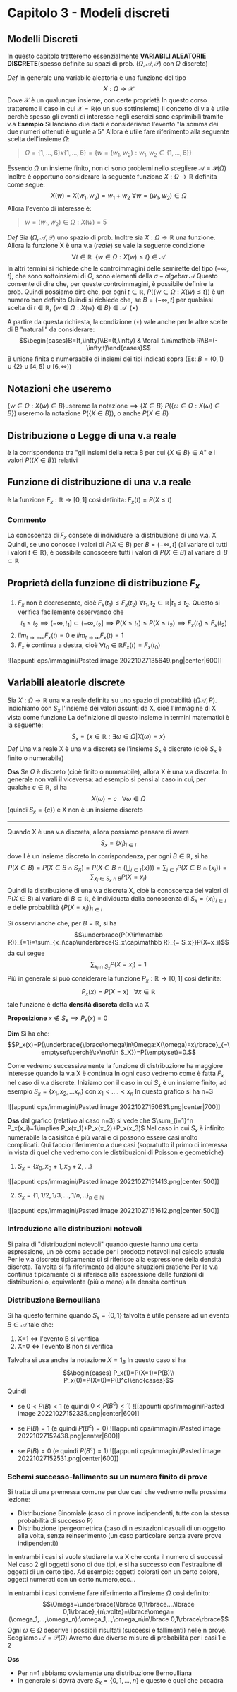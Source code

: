 # Capitolo 3 - Modeli discreti
## Modelli Discreti
In questo capitolo tratteremo essenzialmente **VARIABILI ALEATORIE DISCRETE**(spesso definite su spazi di prob. $(\Omega,\mathcal A,\mathcal P)$ con $\Omega$ discreto)

_Def_
In generale una variabile aleatoria è una funzione del tipo $$X:\Omega\rightarrow\mathcal X$$
Dove $\mathcal X$ è un qualunque insieme, con certe proprietà
In questo corso tratteremo il caso in cui $\mathcal X=\mathbb R$(o un suo sottinsieme)
Il concetto di v.a è utile perchè spesso gli eventi di interesse negli esercizi sono esprimibili tramite v.a
**Esempio**
Si lanciano due dadi e consideriamo l'evento "la somma dei due numeri ottenuti è uguale a 5"
Allora è utile fare riferimento alla seguente scelta dell'insieme $\Omega$:
>$\Omega=\lbrace 1,...,6\rbrace x\lbrace 1,...,6\rbrace=\lbrace w=(w_1,w_2):w_1,w_2\in\lbrace 1,...,6\rbrace\rbrace$

Essendo $\Omega$ un insieme finito, non ci sono problemi nello scegliere $\mathcal A=\mathcal P(\Omega)$ 
Inoltre è opportuno considerare la seguente funzione $X:\Omega\rightarrow\mathbb R$
definita come segue:
$$X(w)=X(w_1,w_2)=w_1+w_2 \:\forall w=(w_1,w_2)\in\Omega$$
Allora l'evento di interesse è:
>$w=(w_1,w_2)\in\Omega:X(w)=5$

_Def_
Sia ($\Omega,\mathcal A,\mathcal P$) uno spazio di prob. Inoltre sia $X:\Omega\rightarrow\mathbb R$ una funzione.
Allora la funzione X è una v.a (_reale_) se vale la seguente condizione
$$\forall t\in\mathbb R\:\:\lbrace w\in\Omega:X(w)\leq t\rbrace\in \mathcal A$$
In altri termini si richiede che le controimmagini delle semirette del tipo $(-\infty,t]$, che sono sottoinsiemi di $\Omega$, sono elementi della $\sigma-algebra\:\mathcal A$ 
Questo consente di dire che, per queste controimmagini, è possibile definire la prob.
Quindi possiamo dire che, per ogni $t\in\mathbb R$, $P(\lbrace w\in\Omega:X(w)\leq t\rbrace)$ è un numero ben definito
Quindi si richiede che, se $B=(-\infty,t]$ per qualsiasi scelta di $t\in\mathbb R$,
$\lbrace w\in\Omega:X(w)\in B\rbrace\in\mathcal A\:\:(\star)$

A partire da questa richiesta, la condizione $(\star)$ vale anche per le altre scelte di B "naturali" da considerare:
$$\begin{cases}B=[t,\infty)\\B=(t,\infty) & \forall t\in\mathbb R\\B=(-\infty,t)\end{cases}$$
B unione finita o numeraabile di insiemi dei tipi indicati sopra
(Es: $B=(0,1)\cup \lbrace 2\rbrace\cup [4,5)\cup [6,\infty)$)

## Notazioni che useremo
$\lbrace w\in\Omega:X(w)\in B\rbrace\text{useremo la notazione}\implies \lbrace X\in B\rbrace$ 
$P(\lbrace\omega\in\Omega:X(\omega)\in B\rbrace)$ useremo la notazione $P(\lbrace X\in B\rbrace)$, o anche $P(X\in B)$

## Distribuzione o Legge di una v.a reale
è la corrispondente tra "gli insiemi della retta B per cui $\lbrace X\in B\rbrace\in A$" e i valori $P(\lbrace X\in B\rbrace)$ relativi

## Funzione di distribuzione di una v.a reale
è la funzione $F_x:\mathbb R\to [0,1]$ così definita: $F_x(t)=P(X\leq t)$

### Commento
La conoscenza di $F_x$ consete di individuare la distribuzione di una v.a. X
Quindi, se uno conosce i valori di $P(X\in B)$ per $B=(-\infty,t]$ (al variare di tutti i valori $t\in\mathbb R$), è possibile conosceere tutti i valori di $P(X\in B)$ al variare di $B\subset\mathbb R$

## Proprietà della funzione di distribuzione $F_x$
1. $F_x$ non è decrescente, cioè $F_x(t_1)\leq F_x(t_2)$ $\forall t_1,t_2\in\mathbb R|t_1\leq t_2$. Questo si verifica facilemente osservando che $$t_1\leq t_2\implies (-\infty,t_1]\subset(-\infty,t_2]\implies P(X\leq t_1)\leq P(X\leq t_2)\implies F_x(t_1)\leq F_x(t_2)$$
2. $lim_{t\to-\infty} F_x(t)=0$ e $lim_{t\to\infty} F_x(t)=1$
3. $F_x$ è continua a destra, cioè $\forall t_0\in\mathbb R F_x(t)=F_x(t_0)$

![[appunti cps/immagini/Pasted image 20221027135649.png|center|600]]

## Variabili aleatorie discrete

Sia $X:\Omega\to\mathbb R$ una v.a reale definita su uno spazio di probabilità ($\Omega\mathcal A,P$).
Indichiamo con $S_x$ l'insieme dei valori assunti da X, cioè l'immagine di X vista come funzione
La definizione di questo insieme in termini matematici è la seguente:
$$S_x=\lbrace x\in\mathbb R:\exists \omega\in\Omega |X(\omega)=x\rbrace$$
_Def_
Una v.a reale X è una v.a discreta se l'insieme $S_x$ è discreto (cioè $S_x$ è finito o numerabile)

**Oss**
Se $\Omega$ è discreto (cioè finito o numerabile), allora X è una v.a discreta.
In generale non vali il viceversa: ad esempio si pensi al caso in cui, per qualche $c\in\mathbb R$, si ha
$$X(\omega)=c\:\:\:\forall\omega\in\Omega$$
(quindi $S_x=\lbrace c\rbrace$) e X non è un insieme discreto

----
Quando X è una v.a discreta, allora possiamo pensare di avere
$$S_x=\lbrace x_i\rbrace_{i\in I}$$
dove I è un insieme discreto
In corrispondenza, per ogni $B\in\mathbb R$, si ha
$$P(X\in B)=P(X\in B\cap S_X)=P(X\in B\cap (\bigcup_{i\in I}\lbrace x \rbrace))=\sum_{i\in I}P(X\in B\cap\lbrace x_i\rbrace)=\sum_{x_i\in S_x\cap B}P(X=x_i)$$
Quindi la distribuzione di una v.a discreta X, cioè la conoscenza dei valori di $P(X\in B)$ al variare di $B\subset\mathbb R$, è individuata dalla conoscenza di $S_x=\lbrace x_i\rbrace_{i\in I}$ e delle probabilità $\lbrace P(X=x_i)\rbrace_{i\in I}$

Si osservi anche che, per $B=\mathbb R$, si ha
$$\underbrace{P(X\in\mathbb R)}_{=1}=\sum_{x_i\cap\underbrace{S_x\cap\mathbb R}_{= S_x}}P(X=x_i)$$
da cui segue $$\sum_{x_i\cap S_x}P(X=x_i)=1$$
Più in generale si può considerare la funzione $P_x:\mathbb R\to[0,1]$ così definita:
$$P_x(x)=P(X=x)\:\:\:\forall x\in\mathbb R$$
tale funzione è detta **densità discreta** della v.a X

**Proposizione**
$x\not\in S_x\implies P_x(x)=0$

**Dim**
Si ha che:
$$P_x(x)=P(\underbrace{\lbrace\omega\in\Omega:X(\omega)=x\rbrace}_{=\emptyset\:perchè\:x\not\in S_X})=P(\emptyset)=0.$$

Come vedremo successivamente la funzione di distribuzione ha maggiore interesse quando la v.a X è continua
In ogni caso vedremo come è fatta $F_x$ nel caso di v.a discrete. Iniziamo con il caso in cui $S_x$ è un insieme finito; ad esempio $S_x=\lbrace x_1,x_2,...x_n\rbrace$ con $x_1\lt....\lt x_n$
In questo grafico si ha n=3

![[appunti cps/immagini/Pasted image 20221027150631.png|center|700]]

**Oss** dal grafico (relativo al caso n=3) si vede che $\sum_{i=1}^n P_x(x_i)=1\implies P_x(x_1)+P_x(x_2)+P_x(x_3)$
Nel caso in cui $S_x$ è infinito numerabile la casisitca è più varai e ci possono essere casi molto complicati. Qui faccio riferimento a due casi (sopratutto il primo ci interessa in vista di quel che vedremo con le distribuzioni di Poisson e geometriche)

1. $S_x=\lbrace x_0,x_0+1,x_0+2,...\rbrace$

![[appunti cps/immagini/Pasted image 20221027151413.png|center|500]]

2. $S_x=\lbrace 1,1/2,1/3,...,1/n,..\rbrace_{n\in\mathbb N}$

![[appunti cps/immagini/Pasted image 20221027151612.png|center|500]]


### Introduzione alle distribuzioni notevoli

Si palra di "distribuzioni notevoli" quando queste hanno una certa espressione, un pò come accade per i prodotto notevoli nel calcolo attuale
Per le v.a discrete tipicamente ci si riferisce alla espressione della densità discreta. Talvolta si fa riferimento ad alcune situazioni pratiche
Per la v.a continua tipicamente ci si riferisce alla espressione delle funzioni di distribuzioni o, equivalente (più o meno) alla densità continua

### Distribuzione Bernoulliana
Si ha questo termine quando $S_x=\lbrace 0,1\rbrace$
talvolta è utile pensare ad un evento $B\in\mathcal A$ tale che:
1. X=1 $\iff$ l'evento B si verifica
2. X=0 $\iff$ l'evento B non si verifica

Talvolra si usa anche la notazione $X=1_B$
In questo caso si ha 
$$\begin{cases} P_x(1)=P(X=1)=P(B)\\ P_x(0)=P(X=0)=P(B^c)\end{cases}$$
Quindi 
- se $0\lt P(B)\lt 1$ (e quindi $0\lt P(B^c)\lt 1$)
![[appunti cps/immagini/Pasted image 20221027152335.png|center|600]]

- se $P(B)=1$ (e quindi $P(B^c)=0$)
![[appunti cps/immagini/Pasted image 20221027152438.png|center|600]]

- se $P(B)=0$ (e quindi $P(B^c)=1$)
![[appunti cps/immagini/Pasted image 20221027152531.png|center|600]]

### Schemi successo-fallimento su un numero finito di prove
Si tratta di una premessa comune per due casi che vedremo nella prossima lezione:
- Distribuzione Binomiale (caso di n prove indipendenti, tutte con la stessa probabilità di successo P)
- Distribuzione Ipergeometrica (caso di n estrazioni casuali di un oggetto alla volta, senza reinserimento (un caso particolare senza avere prove indipendenti))

In entrambi i casi si vuole studiare la v.a X che conta il numero di successi
Nel caso 2 gli oggetti sono di due tipi, e si ha successo con l'estrazione di oggetti di un certo tipo. Ad esempio: oggetti colorati con un certo colore, oggetti numerati con un certo numero,ecc...

In entrambi i casi conviene fare riferimento all'insieme $\Omega$ così definito:
$$\Omega=\underbrace{\lbrace 0,1\rbrace....\lbrace 0,1\rbrace}_{n\:volte}=\lbrace\omega=(\omega_1,...,\omega_n):\omega_1,..,\omega_n\in\lbrace 0,1\rbrace\rbrace$$
Ogni $\omega\in\Omega$ descrive i possibili risultati (successi e fallimenti) nelle n prove.
Scegliamo $\mathcal A=\mathcal P(\Omega)$
Avremo due diverse misure di probabilità per i casi 1 e 2

**Oss**
- Per n=1 abbiamo ovviamente una distribuzione Bernoulliana
- In generale si dovrà avere $S_x=\lbrace 0,1,...,n\rbrace$ e questo è quel che accadrà

